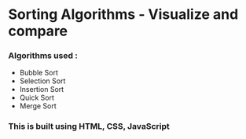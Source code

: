 # Sorting Algorithms - Visualize and compare
### Algorithms used :
- Bubble Sort 
- Selection Sort
- Insertion Sort
- Quick Sort
- Merge Sort

### This is built using HTML, CSS, JavaScript <br/>


